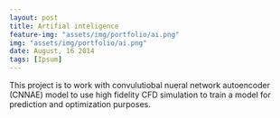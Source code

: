 ```yaml
---
layout: post
title: Artifial inteligence
feature-img: "assets/img/portfolio/ai.png"
img: "assets/img/portfolio/ai.png"
date: August, 16 2014
tags: [Ipsum]
---
```



This project is to work with convulutiobal nueral network autoencoder (CNNAE) model to use high fidelity CFD simulation to train a model for prediction and optimization purposes.
